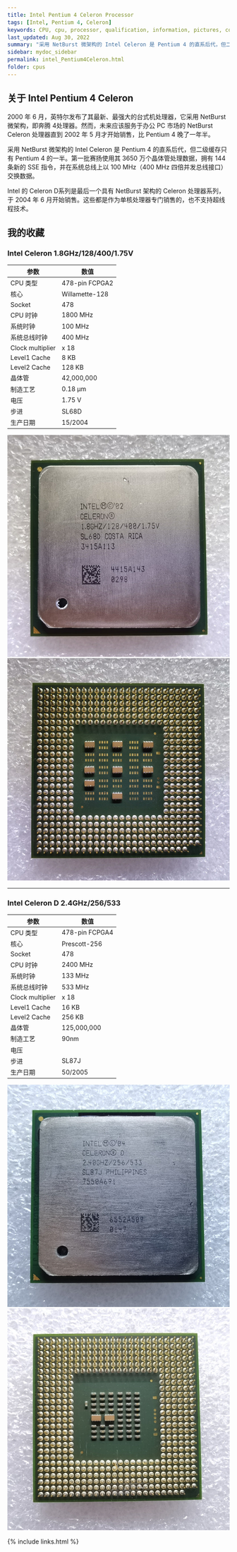 ```yaml
---
title: Intel Pentium 4 Celeron Processor
tags: [Intel, Pentium 4, Celeron]
keywords: CPU, cpu, processor, qualification, information, pictures, core, frequency, chip packaging, packaging, cpu info, x86, collection, amd, cyrix, harris, ibm, idt, iit, intel, motorola, nec, sgs, sgs-thomson, siemens, ST, signetics, mhs, ti, texas instruments, ulsi, umc, weitek, zilog, 808x, 8085, 8088, 8086, 80188, 80186, 80286, 286, 80386, 386, i386, Am386, 386sx, 386dx, 486, i486, 586, 486sx, 486dx, overdrive, 487, pentium, 586, 5x86, 386dlc, 386slc, 486dx2, mmx, ppro, pentium-pro, pro, athlon, duron, z80, dirk oppelt, dirk, oppelt, engineering, sample, samples
last_updated: Aug 30, 2022
summary: "采用 NetBurst 微架构的 Intel Celeron 是 Pentium 4 的直系后代，但二级缓存只有 Pentium 4 的一半。"
sidebar: mydoc_sidebar
permalink: intel_Pentium4Celeron.html
folder: cpus
---
```


## 关于 Intel Pentium 4 Celeron

2000 年 6 月，英特尔发布了其最新、最强大的台式机处理器，它采用 NetBurst 微架构，即奔腾 4处理器。然而，未来应该服务于办公 PC 市场的 NetBurst Celeron 处理器直到 2002 年 5 月才开始销售，比 Pentium 4 晚了一年半。

采用 NetBurst 微架构的 Intel Celeron 是 Pentium 4 的直系后代，但二级缓存只有 Pentium 4 的一半。第一批赛扬使用其 3650 万个晶体管处理数据，拥有 144 条新的 SSE 指令，并在系统总线上以 100 MHz（400 MHz 四倍并发总线接口）交换数据。

Intel 的 Celeron D系列是最后一个具有 NetBurst 架构的 Celeron 处理器系列，于 2004 年 6 月开始销售。这些都是作为单核处理器专门销售的，也不支持超线程技术。

## 我的收藏

### Intel Celeron 1.8GHz/128/400/1.75V

| 参数 | 数值 |
| ------ | ------ |
| CPU 类型 | 478-pin FCPGA2 |
| 核心 | Willamette-128 |
| Socket | 478 |
| CPU 时钟 | 1800 MHz |
| 系统时钟 | 100 MHz |
| 系统总线时钟 | 400 MHz |
| Clock multiplier | x 18 |
| Level1 Cache | 8 KB |
| Level2 Cache | 128 KB |
| 晶体管 | 42,000,000 |
| 制造工艺 | 0.18 µm |
| 电压 | 1.75 V |
| 步进 | SL68D |
| 生产日期 | 15/2004 |

![Intel Celeron 1.8GHz 正面](/images/cpus/Intel/Intel_Celeron_1.8GHz_1.jpg)
![Intel Celeron 1.8GHz 反面](/images/cpus/Intel/Intel_Celeron_1.8GHz_2.jpg)

---------

### Intel Celeron D 2.4GHz/256/533

| 参数 | 数值 |
| ------ | ------ |
| CPU 类型 | 478-pin FCPGA4 |
| 核心 | Prescott-256 |
| Socket | 478 |
| CPU 时钟 | 2400 MHz |
| 系统时钟 | 133 MHz |
| 系统总线时钟 | 533 MHz |
| Clock multiplier | x 18 |
| Level1 Cache | 16 KB |
| Level2 Cache | 256 KB |
| 晶体管 | 125,000,000 |
| 制造工艺 | 90nm |
| 电压 |  |
| 步进 | SL87J |
| 生产日期 | 50/2005 |

![Intel Celeron D 2.4GHz 正面](/images/cpus/Intel/Intel_Celeron_D_2.4GHz_1.jpg)
![Intel Celeron D 2.4GHz 反面](/images/cpus/Intel/Intel_Celeron_D_2.4GHz_2.jpg)

{% include links.html %}
